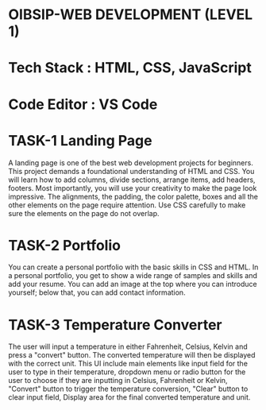 # OIBSIP-WEB DEVELOPMENT (LEVEL 1)
# Tech Stack : HTML, CSS, JavaScript
# Code Editor : VS Code
# TASK-1 Landing Page
A landing page is one of the best web development projects for beginners. This project demands a foundational understanding of HTML and CSS. You will learn how to add columns, divide sections, arrange items, add headers, footers. Most importantly, you will use your creativity to make the page look impressive. The alignments, the padding, the color palette, boxes and all the other elements on the page require attention. Use CSS carefully to make sure the elements on the page do not overlap.
# TASK-2 Portfolio
You can create a personal portfolio with the basic skills in CSS and HTML. In a personal portfolio, you get to show a wide range of samples and skills and add your resume. You can add an image at the top where you can introduce yourself; below that, you can add contact information.
# TASK-3 Temperature Converter
The user will input a temperature in either Fahrenheit, Celsius, Kelvin and press a "convert" button. The converted temperature will then be displayed with the correct unit. 
This UI include main elements like 
input field for the user to type in their temperature,
dropdown menu or radio button for the user to choose if they are inputting in Celsius, Fahrenheit or Kelvin,
"Convert" button to trigger the temperature conversion,
"Clear" button to clear input field,
Display area for the final converted temperature and unit.

